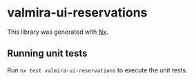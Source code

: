 # valmira-ui-reservations

This library was generated with [Nx](https://nx.dev).

## Running unit tests

Run `nx test valmira-ui-reservations` to execute the unit tests.
